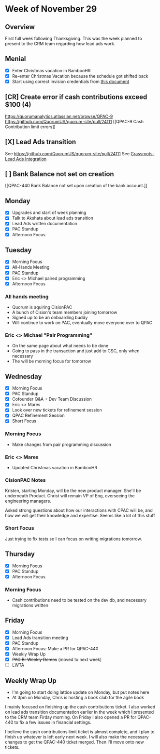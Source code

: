 # Week of November 29

## Overview

First full week following Thanksgiving. This was the week planned to present to the CRM team regarding how lead ads work.

## Menial
 - [x] Enter Christmas vacation in BambooHR
 - [x] Re-enter Christmas Vacation because the schedule got shifted back
 - [x] Start using correct invision credentials from [this document][gdocs_design]

[gdocs_design]: https://docs.google.com/document/d/1CJlU0p7I6VU45EQ0pwP0e8uZ8Aqtw81E16D3Yw2saLg/edit#heading=h.fu0v0jyfzav7

## [CR] Create error if cash contributions exceed $100 (4)
https://quorumanalytics.atlassian.net/browse/QPAC-9
https://github.com/QuorumUS/quorum-site/pull/24111
[[QPAC-9 Cash Contribution limit errors]]

## [X] Lead Ads transition
See https://github.com/QuorumUS/quorum-site/pull/24111
See [Grassroots-Lead Ads Integration](Grassroots-Lead%20Ads%20Integration.md)

## [ ] Bank Balance not set on creation
[[QPAC-440 Bank Balance not set upon creation of the bank account.]]

## Monday
 - [x] Upgrades and start of week planning
 - [x] Talk to Akshata about lead ads transition
 - [x] Lead Ads written documentation
 - [x] PAC Standup
 - [x] Afternoon Focus

## Tuesday
 - [x] Morning Focus
 - [x] All-Hands Meeting
 - [x] PAC Standup
 - [x] Eric <> Michael paired programming
 - [x] Afternoon Focus

### All hands meeting
 - Quorum is aquiring CisionPAC
 - A bunch of Cision's team members joining tomorrow
 - Signed up to be an onboarding buddy
 - Will continue to work on PAC, eventually move everyone over to QPAC

### Eric <> Michael "Pair Programming"
 - On the same page about what needs to be done
 - Going to pass in the transaction and just add to CSC, only when necessary
 - The will be morning focus for tomorrow

## Wednesday
 - [x] Morning Focus
 - [x] PAC Standup
 - [x] Cofounder Q&A + Dev Team Discussion
 - [x] Eric <> Mares
 - [x] Look over new tickets for refinement session
 - [x] QPAC Refinement Session
 - [x] Short Focus

### Morning Focus
 - Make changes from pair programming discussion

### Eric <> Mares
 - Updated Christmas vacation in BambooHR

### CisionPAC Notes

Kristen, starting Monday, will be the new product manager. She'll be underneath Product. Christ will remain VP of Eng, overseeing the engineering managers.

Asked strong questions about how our interactions with CPAC will be, and how we will get their knowledge and expertise. Seems like a lot of this stuff

### Short Focus

 Just trying to fix tests so I can focus on writing migrations tomorrow.

## Thursday
 - [x] Morning Focus
 - [x] PAC Standup
 - [x] Afternoon Focus

### Morning Focus
 - Cash contributions need to be tested on the dev db, and necessary migrations written

## Friday
 - [x] Morning Focus
 - [x] Lead Ads transition meeting
 - [x] PAC Standup
 - [x] Afternoon Focus: Make a PR for QPAC-440
 - [x] Weekly Wrap Up
 - [x] ~~PAC Bi-Weekly Demos~~ (moved to next week)
 - [ ] LWTA

## Weekly Wrap Up

 * I'm going to start doing lattice update on Monday, but put notes here
 * At 3pm on Monday, Chris is hosting a book club for the agile book

I mainly focused on finishing up the cash contributions ticket. I also worked on lead ads transition documentation earlier in the week which I presented to the CRM team Firday morning. On Friday I also opened a PR for QPAC-440 to fix a few issues in financial settings.

I believe the cash contributions limit ticket is almost complete, and I plan to finish up whatever is left early next week. I will also make the necessary changes to get the QPAC-440 ticket merged. Then I'll move onto new tickets.